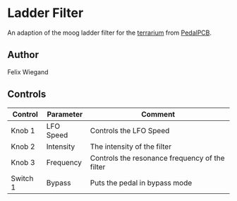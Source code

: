 # Ladder Filter

An adaption of the moog ladder filter for the [terrarium](https://www.pedalpcb.com/product/pcb351/) from [PedalPCB](https://www.pedalpcb.com).

## Author

Felix Wiegand

## Controls

| Control | Parameter | Comment |
| --- | --- | --- |
| Knob 1 | LFO Speed | Controls the LFO Speed |
| Knob 2 | Intensity | The intensity of the filter |
| Knob 3 | Frequency | Controls the resonance frequency of the filter |
| Switch 1 | Bypass | Puts the pedal in bypass mode |